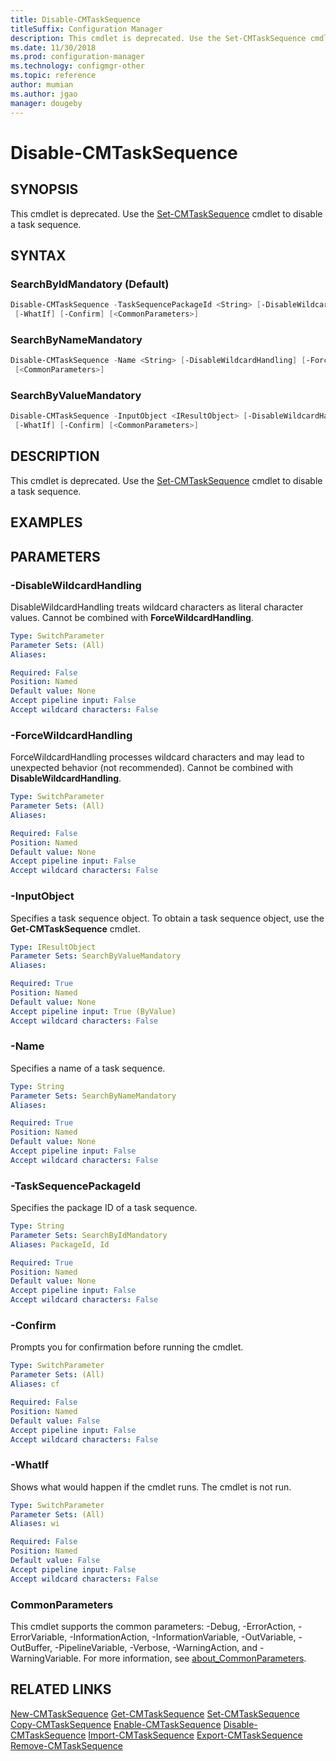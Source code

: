 ```yaml
---
title: Disable-CMTaskSequence
titleSuffix: Configuration Manager
description: This cmdlet is deprecated. Use the Set-CMTaskSequence cmdlet to disable a task sequence.
ms.date: 11/30/2018
ms.prod: configuration-manager
ms.technology: configmgr-other
ms.topic: reference
author: mumian
ms.author: jgao
manager: dougeby
---
```


# Disable-CMTaskSequence

## SYNOPSIS

This cmdlet is deprecated. Use the [Set-CMTaskSequence](Set-CMTaskSequence.md) cmdlet to disable a task sequence.

## SYNTAX

### SearchByIdMandatory (Default)

```powershell
Disable-CMTaskSequence -TaskSequencePackageId <String> [-DisableWildcardHandling] [-ForceWildcardHandling]
 [-WhatIf] [-Confirm] [<CommonParameters>]
```

### SearchByNameMandatory

```powershell
Disable-CMTaskSequence -Name <String> [-DisableWildcardHandling] [-ForceWildcardHandling] [-WhatIf] [-Confirm]
 [<CommonParameters>]
```

### SearchByValueMandatory

```powershell
Disable-CMTaskSequence -InputObject <IResultObject> [-DisableWildcardHandling] [-ForceWildcardHandling]
 [-WhatIf] [-Confirm] [<CommonParameters>]
```

## DESCRIPTION

This cmdlet is deprecated.
Use the [Set-CMTaskSequence](Set-CMTaskSequence.md) cmdlet to disable a task sequence.

## EXAMPLES

## PARAMETERS

### -DisableWildcardHandling

DisableWildcardHandling treats wildcard characters as literal character values. Cannot be combined with **ForceWildcardHandling**.

```yaml
Type: SwitchParameter
Parameter Sets: (All)
Aliases: 

Required: False
Position: Named
Default value: None
Accept pipeline input: False
Accept wildcard characters: False
```

### -ForceWildcardHandling

ForceWildcardHandling processes wildcard characters and may lead to unexpected behavior (not recommended). Cannot be combined with **DisableWildcardHandling**.

```yaml
Type: SwitchParameter
Parameter Sets: (All)
Aliases: 

Required: False
Position: Named
Default value: None
Accept pipeline input: False
Accept wildcard characters: False
```

### -InputObject

Specifies a task sequence object.
To obtain a task sequence object, use the **Get-CMTaskSequence** cmdlet.

```yaml
Type: IResultObject
Parameter Sets: SearchByValueMandatory
Aliases: 

Required: True
Position: Named
Default value: None
Accept pipeline input: True (ByValue)
Accept wildcard characters: False
```

### -Name

Specifies a name of a task sequence.

```yaml
Type: String
Parameter Sets: SearchByNameMandatory
Aliases: 

Required: True
Position: Named
Default value: None
Accept pipeline input: False
Accept wildcard characters: False
```

### -TaskSequencePackageId

Specifies the package ID of a task sequence.

```yaml
Type: String
Parameter Sets: SearchByIdMandatory
Aliases: PackageId, Id

Required: True
Position: Named
Default value: None
Accept pipeline input: False
Accept wildcard characters: False
```

### -Confirm

Prompts you for confirmation before running the cmdlet.

```yaml
Type: SwitchParameter
Parameter Sets: (All)
Aliases: cf

Required: False
Position: Named
Default value: False
Accept pipeline input: False
Accept wildcard characters: False
```

### -WhatIf

Shows what would happen if the cmdlet runs.
The cmdlet is not run.

```yaml
Type: SwitchParameter
Parameter Sets: (All)
Aliases: wi

Required: False
Position: Named
Default value: False
Accept pipeline input: False
Accept wildcard characters: False
```

### CommonParameters

This cmdlet supports the common parameters: -Debug, -ErrorAction, -ErrorVariable, -InformationAction, -InformationVariable, -OutVariable, -OutBuffer, -PipelineVariable, -Verbose, -WarningAction, and -WarningVariable. For more information, see [about_CommonParameters](http://go.microsoft.com/fwlink/?LinkID=113216).

## RELATED LINKS

[New-CMTaskSequence](New-CMTaskSequence.md)
[Get-CMTaskSequence](Get-CMTaskSequence.md)
[Set-CMTaskSequence](Set-CMTaskSequence.md)
[Copy-CMTaskSequence](Copy-CMTaskSequence.md)
[Enable-CMTaskSequence](Enable-CMTaskSequence.md)
[Disable-CMTaskSequence](Disable-CMTaskSequence.md)
[Import-CMTaskSequence](Import-CMTaskSequence.md)
[Export-CMTaskSequence](Export-CMTaskSequence.md)
[Remove-CMTaskSequence](Remove-CMTaskSequence.md)
